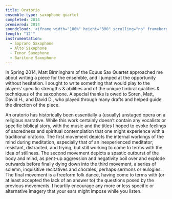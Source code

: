 ```yaml
---
title: Oratorio
ensemble-type: saxophone quartet
completed: 2014
premiered: 2014
soundcloud: '<iframe width="100%" height="300" scrolling="no" frameborder="no" allow="autoplay" src="https://w.soundcloud.com/player/?url=https%3A//api.soundcloud.com/playlists/102017334&color=%23ff5500&auto_play=false&hide_related=false&show_comments=true&show_user=true&show_reposts=false&show_teaser=true&visual=true"></iframe>'
length: "12'"
instrumentation:
  - Soprano Saxophone
  - Alto Saxophone
  - Tenor Saxophone
  - Baritone Saxophone
---
```

In Spring 2014, Matt Birmingham of the Equus Sax Quartet approached me about writing a piece for the ensemble, and I jumped at the opportunity without hesitation. I sought to write something that would play to the players’ specific strengths & abilities and of the unique timbral qualities & techniques of the saxophone. A special thanks is owed to Soren, Matt, David H., and David D., who played through many drafts and helped guide the direction of the piece.

An oratorio has historically been essentially a (usually) unstaged opera on a religious narrative. While this work certainly doesn’t contain any vocalists or specific biblical story, with the music and the titles I hoped to evoke feelings of sacredness and spiritual contemplation that one might experience with a traditional oratorio. The first movement depicts the internal workings of the mind during meditation, especially that of an inexperienced meditator; resistant, distracted, and trying, but still working to come to terms with the idea of stillness. The second movement depicts a spastic outburst of the body and mind, as pent-up aggression and negativity boil over and explode outwards before finally dying down into the third movement, a series of solemn, inquisitive recitatives and chorales, perhaps sermons or eulogies. The final movement is a freeform folk dance, having come to terms with (or at least accepted the lack of an answer to) the questions posed by the previous movements. I heartily encourage any more or less specific or alternative imagery that your ears might impose while you listen.
